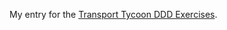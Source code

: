 My entry for the [Transport Tycoon DDD Exercises](https://github.com/Softwarepark/exercises/blob/master/transport-tycoon.md).